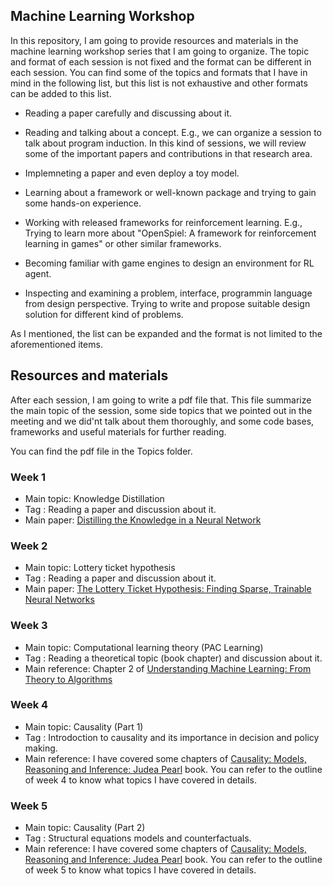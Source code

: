 ## Machine Learning Workshop

In this repository, I am going to provide resources and materials in the machine learning workshop series that I am going to organize.
The topic and format of each session is not fixed and the format can be different in each session. You can find some of the topics and formats
that I have in mind in the following list, but this list is not exhaustive and other formats can be added to this list. 

- Reading a paper carefully and discussing about it.

- Reading and talking about a concept. E.g., we can organize a session to talk about program induction. In this kind of sessions, we will
review some of the important papers and contributions in that research area.

- Implemneting a paper and even deploy a toy model. 

- Learning about a framework or well-known package and trying to gain some hands-on experience.

- Working with released frameworks for reinforcement learning. E.g., Trying to learn more about "OpenSpiel: A framework for reinforcement learning in games"
or other similar frameworks.

- Becoming familiar with game engines to design an environment for RL agent. 

- Inspecting and examining a problem, interface, programmin language from design perspective. Trying to write and propose suitable design
solution for different kind of problems.

As I mentioned, the list can be expanded and the format is not limited to the aforementioned items.

## Resources and materials

After each session, I am going to write a pdf file that. This file summarize the main topic of the session, some side topics that we pointed out in the 
meeting and we did'nt talk about them thoroughly, and some code bases, frameworks and useful materials for further reading. 

You can find the pdf file in the Topics folder.

### Week 1
- Main topic: Knowledge Distillation
- Tag : Reading a paper and discussion about it. 
- Main paper: [Distilling the Knowledge in a Neural Network](https://arxiv.org/abs/1503.02531)

### Week 2
- Main topic: Lottery ticket hypothesis
- Tag : Reading a paper and discussion about it. 
- Main paper: [The Lottery Ticket Hypothesis: Finding Sparse, Trainable Neural Networks](https://arxiv.org/abs/1803.03635)


### Week 3
- Main topic: Computational learning theory (PAC Learning)
- Tag : Reading a theoretical topic (book chapter) and discussion about it. 
- Main reference: Chapter 2 of [Understanding Machine Learning: From Theory to Algorithms](https://www.cs.huji.ac.il/~shais/UnderstandingMachineLearning/understanding-machine-learning-theory-algorithms.pdf)

### Week 4
- Main topic: Causality (Part 1)
- Tag : Introdoction to causality and its importance in decision and policy making. 
- Main reference: I have covered some chapters of [Causality: Models, Reasoning and Inference: Judea Pearl](https://www.amazon.com/Causality-Reasoning-Inference-Judea-Pearl/dp/052189560X) book. You can refer to the outline of week 4 to know what topics I have covered in details. 

### Week 5
- Main topic: Causality (Part 2)
- Tag : Structural equations models and counterfactuals. 
- Main reference: I have covered some chapters of [Causality: Models, Reasoning and Inference: Judea Pearl](https://www.amazon.com/Causality-Reasoning-Inference-Judea-Pearl/dp/052189560X) book. You can refer to the outline of week 5 to know what topics I have covered in details. 

